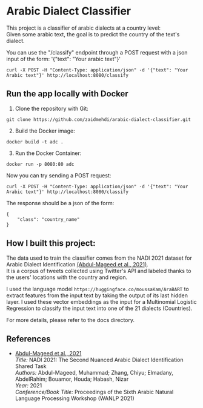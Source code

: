 # Arabic Dialect Classifier
This project is a classifier of arabic dialects at a country level:  
Given some arabic text, the goal is to predict the country of the text's dialect.  
  
You can use the "/classify" endpoint through a POST request with a json input of the form: '{"text": "Your arabic text"}'  
```
curl -X POST -H "Content-Type: application/json" -d '{"text": "Your Arabic text"}' http://localhost:8080/classify
```

## Run the app locally with Docker
1. Clone the repository with Git:  
```
git clone https://github.com/zaidmehdi/arabic-dialect-classifier.git
```
2. Build the Docker image:  
```
docker build -t adc .
```
3. Run the Docker Container:
```
docker run -p 8080:80 adc
```

Now you can try sending a POST request:
```
curl -X POST -H "Content-Type: application/json" -d '{"text": "Your Arabic text"}' http://localhost:8080/classify
```  
The response should be a json of the form:
```
{
    "class": "country_name"
}
```

## How I built this project:
The data used to train the classifier comes from the NADI 2021 dataset for Arabic Dialect Identification [(Abdul-Mageed et al., 2021)](#cite-mageed-2021).  
It is a corpus of tweets collected using Twitter's API and labeled thanks to the users' locations with the country and region.  

I used the language model `https://huggingface.co/moussaKam/AraBART` to extract features from the input text by taking the output of its last hidden layer. I used these vector embeddings as the input for a Multinomial Logistic Regression to classify the input text into one of the 21 dialects (Countries).

For more details, please refer to the docs directory.

## References
- <a name="cite-mageed-2021"></a>
[Abdul-Mageed et al., 2021](https://arxiv.org/abs/2103.08466)  
*Title:* NADI 2021: The Second Nuanced Arabic Dialect Identification Shared Task  
*Authors:* Abdul-Mageed, Muhammad; Zhang, Chiyu; Elmadany, AbdelRahim; Bouamor, Houda; Habash, Nizar  
*Year:* 2021  
*Conference/Book Title:* Proceedings of the Sixth Arabic Natural Language Processing Workshop (WANLP 2021)
